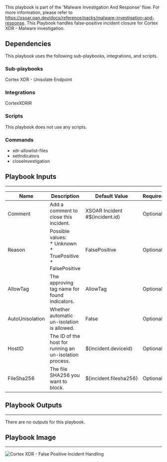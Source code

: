 This playbook is part of the 'Malware Investigation And Response' flow. For more information, please refer to https://xsoar.pan.dev/docs/reference/packs/malware-investigation-and-response.
This Playbook handles false-positive incident closure for Cortex XDR - Malware investigation.

## Dependencies
This playbook uses the following sub-playbooks, integrations, and scripts.

### Sub-playbooks
Cortex XDR - Unisolate Endpoint

### Integrations
CortexXDRIR

### Scripts
This playbook does not use any scripts.

### Commands
* xdr-allowlist-files
* setIndicators
* closeInvestigation

## Playbook Inputs
---

| **Name** | **Description** | **Default Value** | **Required** |
| --- | --- | --- | --- |
| Comment | Add a comment to close this incident. | XSOAR Incident #${incident.id} | Optional |
| Reason | Possible values:<br/> * Unknown <br/>* TruePositive<br/>* FalsePositive | FalsePositive | Optional |
| AllowTag | The approving tag name for found indicators. | AllowTag | Optional |
| AutoUnisolation | Whether automatic un-isolation is allowed. | False | Optional |
| HostID | The ID of the host for running an un-isolation process. | ${incident.deviceid} | Optional |
| FileSha256 | The file SHA256 you want to block. | ${incident.filesha256} | Optional |

## Playbook Outputs
---
There are no outputs for this playbook.

## Playbook Image
---
![Cortex XDR - False Positive Incident Handling](../doc_files/Cortex_XDR_-_False_Positive_Incident_Handling.png)
